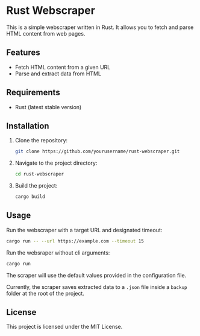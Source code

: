 # Rust Webscraper

This is a simple webscraper written in Rust. It allows you to fetch and parse HTML content from web pages.

## Features

- Fetch HTML content from a given URL
- Parse and extract data from HTML

## Requirements

- Rust (latest stable version)

## Installation

1. Clone the repository:
    ```sh
    git clone https://github.com/yourusername/rust-webscraper.git
    ```
2. Navigate to the project directory:
    ```sh
    cd rust-webscraper
    ```
3. Build the project:
    ```sh
    cargo build
    ```

## Usage

Run the webscraper with a target URL and designated timeout:
```sh
cargo run -- --url https://example.com --timeout 15
```

Run the websraper without cli arguments:
```sh
cargo run
```

The scraper will use the default values provided in the configuration file.

Currently, the scraper saves extracted data to a `.json` file inside a `backup` folder at the root of the project.

## License

This project is licensed under the MIT License.